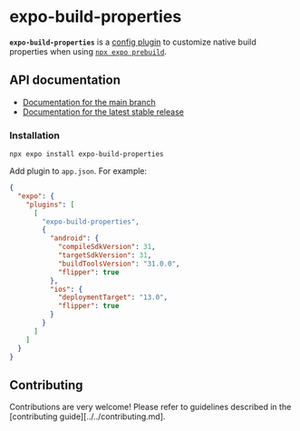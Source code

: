 # expo-build-properties

**`expo-build-properties`** is a [config plugin](https://docs.expo.dev/config-plugins/introduction/) to customize native build properties when using [`npx expo prebuild`](https://docs.expo.dev/workflow/prebuild/).

## API documentation

- [Documentation for the main branch][docs-main]
- [Documentation for the latest stable release][docs-stable]

### Installation

```
npx expo install expo-build-properties
```

Add plugin to `app.json`. For example:

```json
{
  "expo": {
    "plugins": [
      [
        "expo-build-properties",
        {
          "android": {
            "compileSdkVersion": 31,
            "targetSdkVersion": 31,
            "buildToolsVersion": "31.0.0",
            "flipper": true
          },
          "ios": {
            "deploymentTarget": "13.0",
            "flipper": true
          }
        }
      ]
    ]
  }
}
```

## Contributing

Contributions are very welcome! Please refer to guidelines described in the [contributing guide][../../contributing.md].

[docs-main]: https://github.com/expo/expo/blob/main/docs/pages/versions/unversioned/sdk/build-properties.mdx
[docs-stable]: https://docs.expo.dev/versions/latest/sdk/build-properties/
[contributing]: https://github.com/expo/expo#contributing
[config-plugins]: https://docs.expo.dev/home/config-plugins/introduction
